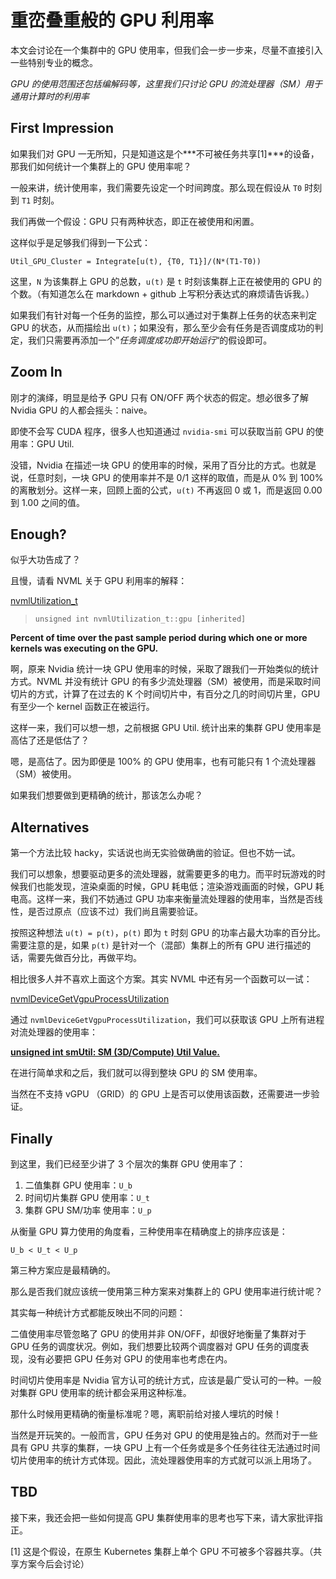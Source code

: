 # 重峦叠重般的 GPU 利用率

本文会讨论在一个集群中的 GPU 使用率，但我们会一步一步来，尽量不直接引入一些特别专业的概念。

*GPU 的使用范围还包括编解码等，这里我们只讨论 GPU 的流处理器（SM）用于通用计算时的利用率*

## First Impression

如果我们对 GPU 一无所知，只是知道这是个***不可被任务共享[1]***的设备，那我们如何统计一个集群上的 GPU 使用率呢？

一般来讲，统计使用率，我们需要先设定一个时间跨度。那么现在假设从 `T0` 时刻到 `T1` 时刻。

我们再做一个假设：GPU 只有两种状态，即正在被使用和闲置。

这样似乎是足够我们得到一下公式：

`Util_GPU_Cluster = Integrate[u(t), {T0, T1}]/(N*(T1-T0))`

这里，`N` 为该集群上 GPU 的总数，`u(t)` 是 `t` 时刻该集群上正在被使用的 GPU 的个数。（有知道怎么在 markdown + github 上写积分表达式的麻烦请告诉我。）

如果我们有针对每一个任务的监控，那么可以通过对于集群上任务的状态来判定 GPU 的状态，从而描绘出 `u(t)`；如果没有，那么至少会有任务是否调度成功的判定，我们只需要再添加一个”*任务调度成功即开始运行*“的假设即可。

## Zoom In

刚才的演绎，明显是给予 GPU 只有 ON/OFF 两个状态的假定。想必很多了解 Nvidia GPU 的人都会摇头：naive。

即使不会写 CUDA 程序，很多人也知道通过 `nvidia-smi` 可以获取当前 GPU 的使用率：GPU Util.

没错，Nvidia 在描述一块 GPU 的使用率的时候，采用了百分比的方式。也就是说，任意时刻，一块 GPU 的使用率并不是 0/1 这样的取值，而是从 0% 到 100% 的离散划分。这样一来，回顾上面的公式，`u(t)` 不再返回 0 或 1，而是返回 0.00 到 1.00 之间的值。 

## Enough?

似乎大功告成了？

且慢，请看 NVML 关于 GPU 利用率的解释：

[nvmlUtilization_t](https://docs.nvidia.com/deploy/nvml-api/structnvmlUtilization__t.html#structnvmlUtilization__t)

> `unsigned int nvmlUtilization_t::gpu [inherited]`

**Percent of time over the past sample period during which one or more kernels was executing on the GPU.**

啊，原来 Nvidia 统计一块 GPU 使用率的时候，采取了跟我们一开始类似的统计方式。NVML 并没有统计 GPU 的有多少流处理器（SM）被使用，而是采取时间切片的方式，计算了在过去的 K 个时间切片中，有百分之几的时间切片里，GPU 有至少一个 kernel 函数正在被运行。

这样一来，我们可以想一想，之前根据 GPU Util. 统计出来的集群 GPU 使用率是高估了还是低估了？

嗯，是高估了。因为即便是 100% 的 GPU 使用率，也有可能只有 1 个流处理器（SM）被使用。

如果我们想要做到更精确的统计，那该怎么办呢？

## Alternatives

第一个方法比较 hacky，实话说也尚无实验做确凿的验证。但也不妨一试。

我们可以想象，想要驱动更多的流处理器，就需要更多的电力。而平时玩游戏的时候我们也能发现，渲染桌面的时候，GPU 耗电低；渲染游戏画面的时候，GPU 耗电高。这样一来，我们不妨通过 GPU 功率来衡量流处理器的使用率，当然是否线性，是否过原点（应该不过）我们尚且需要验证。

按照这种想法 `u(t) = p(t)`，`p(t)` 即为 `t` 时刻 GPU 的功率占最大功率的百分比。需要注意的是，如果 `p(t)` 是针对一个（混部）集群上的所有 GPU 进行描述的话，需要先做百分比，再做平均。

相比很多人并不喜欢上面这个方案。其实 NVML 中还有另一个函数可以一试：

[nvmlDeviceGetVgpuProcessUtilization](https://docs.nvidia.com/deploy/nvml-api/group__nvmlUtil.html#group__nvmlUtil_1gded837e47351b26f958aa083f8d004ff)

通过 `nvmlDeviceGetVgpuProcessUtilization`，我们可以获取该 GPU 上所有进程对流处理器的使用率：

[**unsigned int smUtil: SM (3D/Compute) Util Value.**](https://docs.nvidia.com/deploy/nvml-api/structnvmlVgpuProcessUtilizationSample__t.html#structnvmlVgpuProcessUtilizationSample__t)

在进行简单求和之后，我们就可以得到整块 GPU 的 SM 使用率。

当然在不支持 vGPU （GRID）的 GPU 上是否可以使用该函数，还需要进一步验证。

## Finally

到这里，我们已经至少讲了 3 个层次的集群 GPU 使用率了：

1. 二值集群 GPU 使用率：`U_b`
2. 时间切片集群 GPU 使用率：`U_t`
3. 集群 GPU SM/功率 使用率：`U_p`

从衡量 GPU 算力使用的角度看，三种使用率在精确度上的排序应该是：

`U_b < U_t < U_p`

第三种方案应是最精确的。

那么是否我们就应该统一使用第三种方案来对集群上的 GPU 使用率进行统计呢？

其实每一种统计方式都能反映出不同的问题：

二值使用率尽管忽略了 GPU 的使用并非 ON/OFF，却很好地衡量了集群对于 GPU 任务的调度状况。例如，我们想要比较两个调度器对 GPU 任务的调度表现，没有必要把 GPU 任务对 GPU 的使用率也考虑在内。

时间切片使用率是 Nvidia 官方认可的统计方式，应该是最广受认可的一种。一般对集群 GPU 使用率的统计都会采用这种标准。

那什么时候用更精确的衡量标准呢？嗯，离职前给对接人埋坑的时候！

当然是开玩笑的。一般而言，GPU 任务对 GPU 的使用是独占的。然而对于一些具有 GPU 共享的集群，一块 GPU 上有一个任务或是多个任务往往无法通过时间切片使用率的统计方式体现。因此，流处理器使用率的方式就可以派上用场了。

## TBD

接下来，我还会把一些如何提高 GPU 集群使用率的思考也写下来，请大家批评指正。

[1] 这是个假设，在原生 Kubernetes 集群上单个 GPU 不可被多个容器共享。（共享方案今后会讨论）

